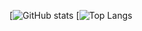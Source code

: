 [![GitHub stats](https://github-readme-stats.vercel.app/api?username=znerol29&show_icons=true&theme=dark)
[![Top Langs](https://github-readme-stats.vercel.app/api/top-langs/?username=znerol29&layout=compact&theme=dark)
